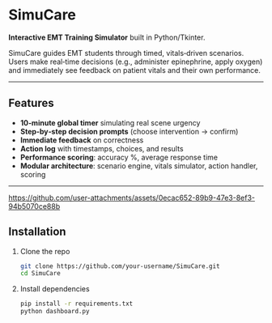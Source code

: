 # SimuCare

**Interactive EMT Training Simulator** built in Python/Tkinter.

SimuCare guides EMT students through timed, vitals‑driven scenarios. Users make real‑time decisions (e.g., administer epinephrine, apply oxygen) and immediately see feedback on patient vitals and their own performance.

---

##  Features

- **10‑minute global timer** simulating real scene urgency  
- **Step‑by‑step decision prompts** (choose intervention → confirm)  
- **Immediate feedback** on correctness
- **Action log** with timestamps, choices, and results  
- **Performance scoring**: accuracy %, average response time  
- **Modular architecture**: scenario engine, vitals simulator, action handler, scoring

---


https://github.com/user-attachments/assets/0ecac652-89b9-47e3-8ef3-94b5070ce88b


## Installation

1. Clone the repo  
   ```bash
   git clone https://github.com/your-username/SimuCare.git
   cd SimuCare
   
2. Install dependencies
    ```bash
    pip install -r requirements.txt
    python dashboard.py
   

